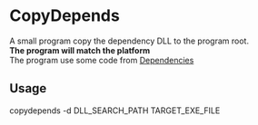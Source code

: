 # CopyDepends
A small program copy the dependency DLL to the program root.  
**The program will match the platform**  
The program use some code from [Dependencies](https://github.com/lucasg/Dependencies)

## Usage
copydepends -d DLL_SEARCH_PATH TARGET_EXE_FILE

